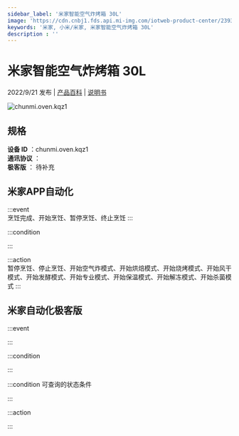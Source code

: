 ```yaml
---
sidebar_label: '米家智能空气炸烤箱 30L'
image: 'https://cdn.cnbj1.fds.api.mi-img.com/iotweb-product-center/2393a342a2f169f5e1eb407d89f67af2_1655803749085.png?GalaxyAccessKeyId=AKVGLQWBOVIRQ3XLEW&Expires=9223372036854775807&Signature=UiKeHLwQvQ9ElOHi2d2OQzNKQbs='
keywords: '米家, 小米/米家, 米家智能空气炸烤箱 30L'
description : ''
---
```

# 米家智能空气炸烤箱 30L

2022/9/21 发布 | [产品百科](https://home.mi.com/webapp/content/baike/product/index.html?model=chunmi.oven.kqz1/) | [说明书](https://home.mi.com/views/introduction.html?model=chunmi.oven.kqz1&region=cn)

![chunmi.oven.kqz1](https://cdn.cnbj1.fds.api.mi-img.com/iotweb-product-center/2393a342a2f169f5e1eb407d89f67af2_1655803749085.png?GalaxyAccessKeyId=AKVGLQWBOVIRQ3XLEW&Expires=9223372036854775807&Signature=UiKeHLwQvQ9ElOHi2d2OQzNKQbs=)

## 规格  
> 
**设备 ID** ：chunmi.oven.kqz1  
**通讯协议** ：  
**极客版**  ： 待补充 


## 米家APP自动化  

:::event  
烹饪完成、开始烹饪、暂停烹饪、终止烹饪
:::

:::condition  

:::

:::action   
暂停烹饪、停止烹饪、开始空气炸模式、开始烘焙模式、开始烧烤模式、开始风干模式、开始发酵模式、开始专业模式、开始保温模式、开始解冻模式、开始杀菌模式
:::

## 米家自动化极客版  

:::event  

:::

:::condition  

:::

:::condition 可查询的状态条件  

:::

:::action  

:::

        
